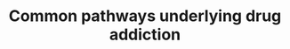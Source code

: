 ---
annotations:
- id: DOID:0050741
  parent: disease of mental health
  type: Disease Ontology
  value: alcohol dependence
- id: PW:0001032
  parent: disease pathway
  type: Pathway Ontology
  value: morphine addiction pathway
- id: PW:0000013
  parent: disease pathway
  type: Pathway Ontology
  value: disease pathway
- id: PW:0001030
  parent: disease pathway
  type: Pathway Ontology
  value: cocaine addiction pathway
- id: PW:0001033
  parent: disease pathway
  type: Pathway Ontology
  value: nicotine addiction pathway
- id: PW:0000754
  parent: drug pathway
  type: Pathway Ontology
  value: drug pathway
- id: PW:0001031
  parent: disease pathway
  type: Pathway Ontology
  value: amphetamine addiction pathway
authors:
- Andra
- Egonw
- Khanspers
- AlexanderPico
- DeSl
- Eweitz
citedin:
- link: PMC12004383
  title: Proteomics Analysis of Porcine Endometrial Cell-Derived Extracellular Vesicles
    Involved in Embryo Attachment (2025)
communities:
- Diseases
description: The pathway was modeled after Figure 2 in Li, et al. 2008 and is based
  on the common pathways identified in their study as well as protein interaction
  data. Specifically, glutamate and dopamine neuroactive ligand-receptor interactions
  trigger long-term potentiation, MAPK and GnRH signaling and gap junction regulation
  (green outlined pathway nodes). Related functional modules such as depolarization,
  gene expression and cytoskeleton regulation are also indicated (non-outlined pathway
  nodes). Among the several positive feedback loops identified in this pathway, the
  authors highlighted fast and slow ones in red and blue, respectively.  Proteins
  on this pathway have targeted assays available via the [CPTAC Assay Portal](https://assays.cancer.gov/available_assays?wp_id=WP2636).
last-edited: 2025-08-01
ndex: 5b6a8f40-8b65-11eb-9e72-0ac135e8bacf
organisms:
- Homo sapiens
redirect_from:
- /index.php/Pathway:WP2636
- /instance/WP2636
- /instance/WP2636_r140125
revision: r140125
schema-jsonld:
- '@context': https://schema.org/
  '@id': https://wikipathways.github.io/pathways/WP2636.html
  '@type': Dataset
  creator:
    '@type': Organization
    name: WikiPathways
  description: The pathway was modeled after Figure 2 in Li, et al. 2008 and is based
    on the common pathways identified in their study as well as protein interaction
    data. Specifically, glutamate and dopamine neuroactive ligand-receptor interactions
    trigger long-term potentiation, MAPK and GnRH signaling and gap junction regulation
    (green outlined pathway nodes). Related functional modules such as depolarization,
    gene expression and cytoskeleton regulation are also indicated (non-outlined pathway
    nodes). Among the several positive feedback loops identified in this pathway,
    the authors highlighted fast and slow ones in red and blue, respectively.  Proteins
    on this pathway have targeted assays available via the [CPTAC Assay Portal](https://assays.cancer.gov/available_assays?wp_id=WP2636).
  keywords:
  - ACTB
  - ACTG1
  - ACTG2
  - ADCY1
  - ADCY8
  - ARAF
  - CAMK2A
  - CAMK4
  - CREB1
  - CaM
  - Ca²⁺
  - Connexin 32
  - DRD1
  - DRD2
  - DRD4
  - Dopamine
  - ERK1
  - ERK2
  - GRIA1
  - GRIA2
  - GRIA3
  - GRIA4
  - GRIN1
  - GRIN2A
  - GRM1
  - GRM5
  - Gi
  - Glutamate
  - Gs
  - Inhibitor-1
  - MEK1
  - MEK2
  - PPP1CA
  - PPP1CB
  - PPP1CC
  - PRKACA
  - PRKACB
  - PRKACG
  - PRKCA
  - PRKCB
  - PRKCG
  - RAF1
  - RAP1A
  - RAP1B
  - cAMP
  license: CC0
  name: Common pathways underlying drug addiction
seo: CreativeWork
title: Common pathways underlying drug addiction
wpid: WP2636
---